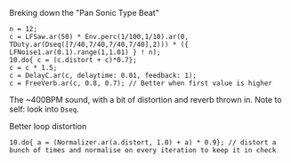 Breking down the "Pan Sonic Type Beat"

```supercollider
n = 12;
c = LFSaw.ar(50) * Env.perc(1/100,1/10).ar(0, TDuty.ar(Dseq([7/40,7/40,7/40,7/40],2))) * ({ LFNoise1.ar(0.1).range(1,1.01) } ! n);
10.do{ c = (c.distort + c)*0.7};
c = c * 1.5;
c = DelayC.ar(c, delaytime: 0.01, feedback: 1);
c = FreeVerb.ar(c, 0.8, 0.7); // Better when first value is higher
```
The ~400BPM sound, with a bit of distortion and reverb thrown in. Note to self: look into `Dseq`.

Better loop distortion
```supercollider
10.do{ a = (Normalizer.ar(a.distort, 1.0) + a) * 0.9}; // distort a bunch of times and normalise on every iteration to keep it in check
```
